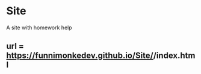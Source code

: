 # Site
A site with homework help 
## url = https://funnimonkedev.github.io/Site/<foldername>/index.html
